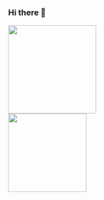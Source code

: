 ### Hi there 👋

<!--
**roberttiss/roberttiss** is a ✨ _special_ ✨ repository because its `README.md` (this file) appears on your GitHub profile.

Here are some ideas to get you started:

- 🔭 I’m currently working on ...
- 🌱 I’m currently learning ...
- 👯 I’m looking to collaborate on ...
- 🤔 I’m looking for help with ...
- 💬 Ask me about ...
- 📫 How to reach me: ...
- 😄 Pronouns: ...
- ⚡ Fun fact: ...
-->
<div>
 <img height="180em" src="https://github-readme-stats.vercel.app/api?username=roberttiss&show_icons=true&theme=dracula&include_all_commits=true&count_private=true"/>
</div>
<a href="https://github.com/roberttiss">
<img height="160em" src="https://github-readme-stats.vercel.app/api/top-langs/?username=roberttiss&layout=compact&langs_count=7&theme=dracula"/>

